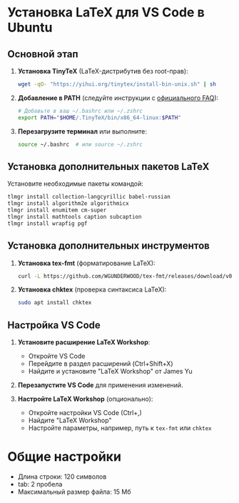 # Установка LaTeX для VS Code в Ubuntu

## Основной этап

1. **Установка TinyTeX** (LaTeX-дистрибутив без root-прав):
    ```bash
    wget -qO- "https://yihui.org/tinytex/install-bin-unix.sh" | sh
    ```

2. **Добавление в PATH** (следуйте инструкции с [официального FAQ](https://yihui.org/tinytex/faq/#faq-7)):
    ```bash
    # Добавьте в ваш ~/.bashrc или ~/.zshrc
    export PATH="$HOME/.TinyTeX/bin/x86_64-linux:$PATH"
    ```

3. **Перезагрузите терминал** или выполните:
    ```bash
    source ~/.bashrc  # или source ~/.zshrc
    ```

## Установка дополнительных пакетов LaTeX

Установите необходимые пакеты командой:

```bash
tlmgr install collection-langcyrillic babel-russian
tlmgr install algorithm2e algorithmicx
tlmgr install enumitem cm-super
tlmgr install mathtools caption subcaption
tlmgr install wrapfig pgf
```

## Установка дополнительных инструментов

1. **Установка tex-fmt** (форматирование LaTeX):
    ```bash
    curl -L https://github.com/WGUNDERWOOD/tex-fmt/releases/download/v0.5.4/tex-fmt-x86_64-linux.tar.gz | sudo tar -xz -C /usr/local/bin
    ```

2. **Установка chktex** (проверка синтаксиса LaTeX):
    ```bash
    sudo apt install chktex
    ```

## Настройка VS Code

1. **Установите расширение LaTeX Workshop**:
    - Откройте VS Code
    - Перейдите в раздел расширений (Ctrl+Shift+X)
    - Найдите и установите "LaTeX Workshop" от James Yu

2. **Перезапустите VS Code** для применения изменений.

3. **Настройте LaTeX Workshop** (опционально):
    - Откройте настройки VS Code (Ctrl+,)
    - Найдите "LaTeX Workshop"
    - Настройте параметры, например, путь к `tex-fmt` или `chktex`

# Общие настройки

- Длина строки: 120 символов  
- tab: 2 пробела  
- Максимальный размер файла: 15 Мб
